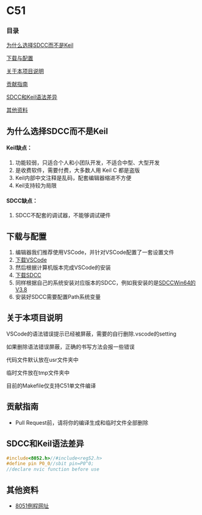 # C51

### 目录

[为什么选择SDCC而不是Keil](#what-is-brook)

[下载与配置](#下载与配置)

[关于本项目说明](#关于本项目说明)

[贡献指南](#贡献指南)

[SDCC和Keil语法差异](#SDCC和Keil语法差异)

[其他资料](#其他资料)

## 为什么选择SDCC而不是Keil

#### Keil缺点：

1. 功能较弱，只适合个人和小团队开发，不适合中型、大型开发
2. 是收费软件，需要付费，大多数人用 Keil C 都是盗版
3. Keil内部中文注释是乱码，配套编辑器缩进不方便
4. Keil支持较为局限

#### SDCC缺点：

1. SDCC不配套的调试器，不能够调试硬件

## 下载与配置

1. 编辑器我们推荐使用VSCode，并针对VSCode配置了一套设置文件
2. [下载VSCode](https://code.visualstudio.com/download)
3. 然后根据计算机版本完成VSCode的安装
4. [下载SDCC](https://sourceforge.net/projects/sdcc/files/)
5. 同样根据自己的系统安装对应版本的SDCC，例如我安装的是[SDCCWin64的V3.8](https://sourceforge.net/projects/sdcc/files/sdcc-win64/3.8.0/sdcc-3.8.0-x64-setup.exe/download)
6. 安装好SDCC需要配置Path系统变量

## 关于本项目说明

VSCode的语法错误提示已经被屏蔽，需要的自行删除.vscode的setting

如果删除语法错误屏蔽，正确的书写方法会报一些错误

代码文件默认放在usr文件夹中

临时文件放在tmp文件夹中

目前的Makefile仅支持C51单文件编译

## 贡献指南

- Pull Request前，请将你的编译生成和临时文件全部删除

## SDCC和Keil语法差异

```c
#include<8052.h>//#include<reg52.h>
#define pin P0_0//sbit pin=P0^0;
//declare nvic function before use
```

## 其他资料

- [8051例程网址](https://www.pjrc.com/tech/8051/)

